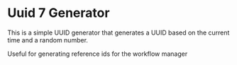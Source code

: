 # Uuid 7 Generator

This is a simple UUID generator that generates a UUID based on the current time and a random number.

Useful for generating reference ids for the workflow manager